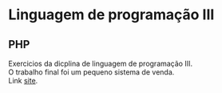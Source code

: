 # Linguagem de programação III
## PHP
 Exercicios da dicplina de linguagem de programação III.    
 O trabalho final foi um pequeno sistema de venda.     
 Link [site](https://wemerson-henrique.github.io/PHP-linguagem-de-programa-o-III/index.html).
